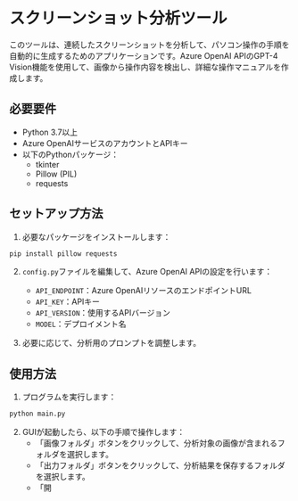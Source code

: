 # スクリーンショット分析ツール

このツールは、連続したスクリーンショットを分析して、パソコン操作の手順を自動的に生成するためのアプリケーションです。Azure OpenAI APIのGPT-4 Vision機能を使用して、画像から操作内容を検出し、詳細な操作マニュアルを作成します。

## 必要要件

- Python 3.7以上
- Azure OpenAIサービスのアカウントとAPIキー
- 以下のPythonパッケージ：
  - tkinter
  - Pillow (PIL)
  - requests

## セットアップ方法

1. 必要なパッケージをインストールします：

```bash
pip install pillow requests
```

2. `config.py`ファイルを編集して、Azure OpenAI APIの設定を行います：
   - `API_ENDPOINT`：Azure OpenAIリソースのエンドポイントURL
   - `API_KEY`：APIキー
   - `API_VERSION`：使用するAPIバージョン
   - `MODEL`：デプロイメント名

3. 必要に応じて、分析用のプロンプトを調整します。

## 使用方法

1. プログラムを実行します：

```bash
python main.py
```

2. GUIが起動したら、以下の手順で操作します：
   - 「画像フォルダ」ボタンをクリックして、分析対象の画像が含まれるフォルダを選択します。
   - 「出力フォルダ」ボタンをクリックして、分析結果を保存するフォルダを選択します。
   - 「開